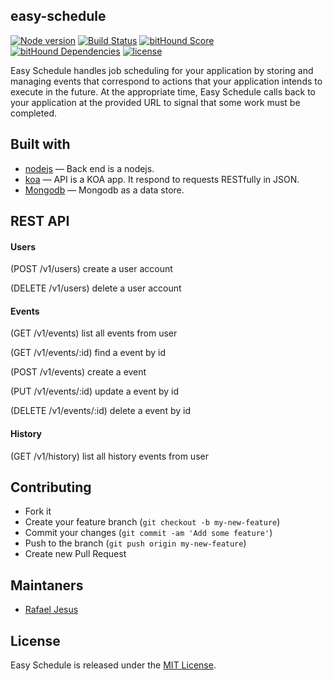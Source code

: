 ## easy-schedule

[![Node version](https://img.shields.io/node/v/latest-version.svg?style=flat-square)](https://npmjs.org/package/easy-schedule)
[![Build Status](https://img.shields.io/travis/rafaeljesus/easy-schedule/master.svg?style=flat-square
)](https://travis-ci.org/rafaeljesus/easy-schedule)
[![bitHound Score](https://www.bithound.io/github/rafaeljesus/easy-schedule/badges/score.svg)](https://www.bithound.io/github/rafaeljesus/easy-schedule)
[![bitHound Dependencies](https://www.bithound.io/github/rafaeljesus/easy-schedule/badges/dependencies.svg)](https://www.bithound.io/github/rafaeljesus/easy-schedule/master/dependencies/npm)
[![license](http://img.shields.io/badge/license-MIT-brightgreen.svg?style=flat-square)](https://github.com/rafaeljesus/easy-schedule/blob/master/LICENSE)

Easy Schedule handles job scheduling for your application by storing and managing events that correspond to actions that your application intends to execute in the future.
At the appropriate time, Easy Schedule calls back to your application at the provided URL to signal that some work must be completed.

## Built with
- [nodejs](https://https://nodejs.org) &mdash; Back end is a nodejs.
- [koa](http://koajs.com) &mdash; API is a KOA app. It respond to requests RESTfully in JSON.
- [Mongodb](https://www.mongodb.com/) &mdash; Mongodb as a data store.

## REST API

#### Users
(POST /v1/users) create a user account

(DELETE /v1/users) delete a user account

#### Events
(GET /v1/events) list all events from user

(GET /v1/events/:id) find a event by id

(POST /v1/events) create a event

(PUT /v1/events/:id) update a event by id

(DELETE /v1/events/:id) delete a event by id

#### History
(GET /v1/history) list all history events from user

## Contributing
- Fork it
- Create your feature branch (`git checkout -b my-new-feature`)
- Commit your changes (`git commit -am 'Add some feature'`)
- Push to the branch (`git push origin my-new-feature`)
- Create new Pull Request

## Maintaners

* [Rafael Jesus](https://github.com/rafaeljesus)

## License
Easy Schedule is released under the [MIT License](http://www.opensource.org/licenses/MIT).
